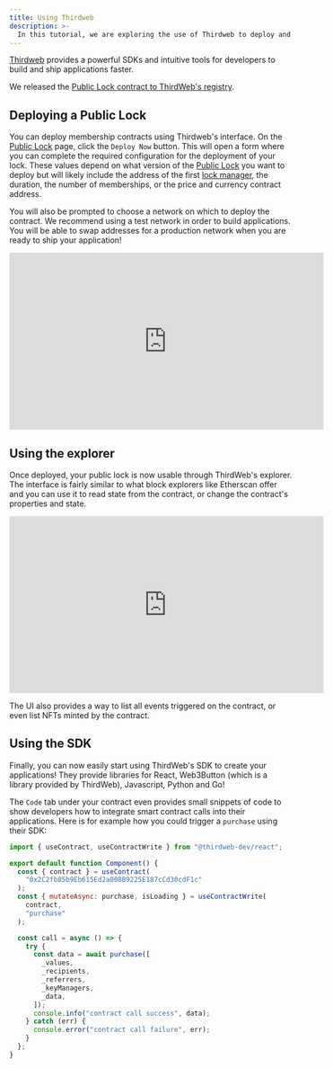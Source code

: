 ```yaml
---
title: Using Thirdweb
description: >-
  In this tutorial, we are exploring the use of Thirdweb to deploy and build applications with Unlock!
---
```


[Thirdweb](https://thirdweb.com/) provides a powerful SDKs and intuitive tools for developers to build and ship applications faster.

We released the [Public Lock contract to ThirdWeb's registry](https://thirdweb.com/unlock-protocol.eth).

## Deploying a Public Lock

You can deploy membership contracts using Thirdweb's interface. On the [Public Lock](https://thirdweb.com/unlock-protocol.eth/PublicLock) page, click the `Deploy Now` button. This will open a form where you can complete the required configuration for the deployment of your lock. These values depend on what version of the [Public Lock](../../core-protocol/public-lock/) you want to deploy but will likely include the address of the first [lock manager](../../Features/public-lock/access-control.md), the duration, the number of memberships, or the price and currency contract address.

You will also be prompted to choose a network on which to deploy the contract. We recommend using a test network in order to build applications. You will be able to swap addresses for a production network when you are ready to ship your application!

<iframe width="560" height="315" src="https://www.youtube.com/embed/cNdEFMm2pvI" title="YouTube video player" frameBorder="0" allow="accelerometer; autoplay; clipboard-write; encrypted-media; gyroscope; picture-in-picture" allowfullscreen></iframe>

## Using the explorer

Once deployed, your public lock is now usable through ThirdWeb's explorer. The interface is fairly similar to what block explorers like Etherscan offer and you can use it to read state from the contract, or change the contract's properties and state.

<iframe width="560" height="315" src="https://www.youtube.com/embed/02spfu9Xsg0" title="YouTube video player" frameBorder="0" allow="accelerometer; autoplay; clipboard-write; encrypted-media; gyroscope; picture-in-picture" allowfullscreen></iframe>

The UI also provides a way to list all events triggered on the contract, or even list NFTs minted by the contract.

## Using the SDK

Finally, you can now easily start using ThirdWeb's SDK to create your applications! They provide libraries for React, Web3Button (which is a library provided by ThirdWeb), Javascript, Python and Go!

The `Code` tab under your contract even provides small snippets of code to show developers how to integrate smart contract calls into their applications. Here is for example how you could trigger a `purchase` using their SDK:

```javascript
import { useContract, useContractWrite } from "@thirdweb-dev/react";

export default function Component() {
  const { contract } = useContract(
    "0x2C2fb85b9Eb615Ed2a008B9225E187cCd30cdF1c"
  );
  const { mutateAsync: purchase, isLoading } = useContractWrite(
    contract,
    "purchase"
  );

  const call = async () => {
    try {
      const data = await purchase([
        _values,
        _recipients,
        _referrers,
        _keyManagers,
        _data,
      ]);
      console.info("contract call success", data);
    } catch (err) {
      console.error("contract call failure", err);
    }
  };
}
```
